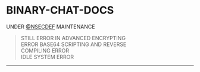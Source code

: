 # BINARY-CHAT-DOCS  

UNDER [@NSECDEF](https://github.com/NSECDEF) MAINTENANCE  

> STILL ERROR IN ADVANCED ENCRYPTING  
> ERROR BASE64 SCRIPTING AND REVERSE  
> COMPILING ERROR  
> IDLE SYSTEM ERROR
---



